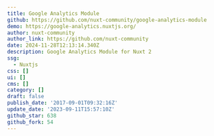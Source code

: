 ```yaml
---
title: Google Analytics Module
github: https://github.com/nuxt-community/google-analytics-module
demo: https://google-analytics.nuxtjs.org/
author: nuxt-community
author_link: https://github.com/nuxt-community
date: 2024-11-28T12:13:14.340Z
description: Google Analytics Module for Nuxt 2
ssg:
  - Nuxtjs
css: []
ui: []
cms: []
category: []
draft: false
publish_date: '2017-09-01T09:32:16Z'
update_date: '2023-09-11T15:57:10Z'
github_star: 638
github_fork: 54
---
```

